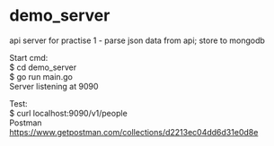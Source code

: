 # demo_server
api server for practise 1 - parse json data from api; store to mongodb <br>

Start cmd:  
$ cd demo_server  
$ go run main.go   
 Server listening at 9090

Test:  
$ curl localhost:9090/v1/people  
Postman    
https://www.getpostman.com/collections/d2213ec04dd6d31e0d8e
